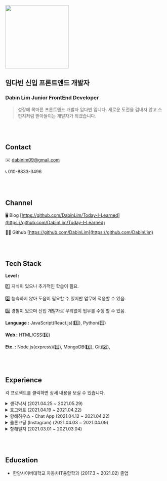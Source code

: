 <img src='https://user-images.githubusercontent.com/77574867/120148857-d2ba4a00-c223-11eb-8119-d9e65895bcf0.jpeg' width='200px' height='200px'/>

## 임다빈 신입 프론트엔드 개발자
### Dabin Lim Junior FrontEnd Developer
> 성장에 목마른 프론트엔드 개발자 임다빈 입니다. 새로운 도전을 겁내지 않고 스펀지처럼 받아들이는 개발자가 되겠습니다.

<br><br>

## Contact

✉️ dabinim09@gmail.com

📞 010-8833-3496


<br><br>

## Channel

🖥️ Blog [https://github.com/DabinLim/Today-I-Learned](https://github.com/DabinLim/Today-I-Learned)

👨‍💻 Github [https://github.com/DabinLim](https://github.com/DabinLim)

<br><br>


## Tech Stack

**Level :** 

1️⃣  지식이 있으나 추가적인 학습이 필요.

2️⃣  능숙하지 않아 도움이 필요할 수 있지만 업무에 적응할 수 있음.

3️⃣  경험이 있으며 신입 개발자로 무리없이 업무를 수행 할 수 있음.

**Language :** JavaScript(React.js)(3️⃣), Python(1️⃣)

**Web :** HTML/CSS(3️⃣)

**Etc. :** Node.js(express)(1️⃣), MongoDB(1️⃣), Git(2️⃣), 


<br><br>

## Experience

각 프로젝트를 클릭하면 상세 내용을 보실 수 있습니다.
<details>
<summary>생각낙서 (2021.04.25 ~ 2021.05.29)</summary>
<div>       

- WebSite [https://thinknote.us/](https://thinknote.online/)

- Github Repository : [https://github.com/DabinLim/mind_bookshelf](https://github.com/DabinLim/mind_bookshelf)

- YouTube : [https://www.youtube.com/watch?v=UEY_Fpl8zn4](https://www.youtube.com/watch?v=UEY_Fpl8zn4)

- Instagram : [https://www.instagram.com/think_doodle/](https://www.instagram.com/think_doodle/)

- Chrome Extension : [다운로드 링크](https://chrome.google.com/webstore/detail/%EC%83%9D%EA%B0%81%EB%82%99%EC%84%9C/bjjoklgeipleefnllgkcmacojnmbplga?hl=ko&)

- **프론트엔드 개발 (2021.04.25 ~ 2021.05.29)**

    - 팀구성 : 디자인 1명, 프론트엔드 개발자3명, 백엔드 개발자 3명

    - 세부 내용 : 매일 랜덤한 3개의 질문이 주어지고 질문에 대한 답변들을 개인 책장에 보관, 남들과 공유할 수 있는 서비스입니다.<br>
    약 230명의 유저들이 사용하였고 적극적으로 유저들의 피드백을 받아 반영하는 경험을 하였습니다.<br>
    개발자의 입장에서는 알 수 없었던 사용자 경험에 대해 생각해볼 수 있는 계기였습니다.<br>

    - 사용한 기술 스택
        - React.js 
        - Redux-Toolkit : 코드의 양을 줄이고 보다 편리한 상태관리를 위해 사용
        - socket-io : 알림 기능을 위한 양방향 통신에 사용
        - moment.js : 책장 페이지의 날짜 관리를 위해 사용, 뒤늦게 deprecated 되었다는 소식을 듣고 documentation에 쓰여진 대체 대안들을 찾아보았습니다.<br>
        이러한 경우를 대비해 외부 패키지를 사용하는 경우 모듈화해서 사용하면 이후에 대처가 편하겠다는 생각을 했습니다. 모듈화의 중요성을 느끼게 된 계기였습니다.

    - contribution
        - 나의 책장 및 다른 사람 책장 페이지 
        - 무한스크롤 컴포넌트 : 더보기, 낙서, 질문, 친구피드, 좋아요 리스트 등등 여러 페이지 및 모달에서 사용할 수 있게 구현
        - 모바일 카드 디테일 : 웹에서는 카드 디테일이 모달로 띄워지기 때문에 모바일에서 뒤로가기를 하면 페이지 자체가 전 페이지로 이동해 불편하다는 다수 유저들의 피드백을 반영해 모바일에서의 페이지를 새로 만들었습니다.<br>
        - 좋아요 누른 사람 리스트 확인 및 댓글 좋아요 기능
        - 더보기 페이지
        - ChromeExtension 제작

</div>
</details>

<details>
<summary>호그와트 (2021.04.19 ~ 2021.04.22)</summary>
<div>       
 
- Github Repository : [https://github.com/DabinLim/Hogwarts](https://github.com/DabinLim/Hogwarts)

- YouTube : [https://www.youtube.com/watch?v=o6K4TEEsC04](https://www.youtube.com/watch?v=o6K4TEEsC04)

- **프론트엔드 및 백엔드 개발 (2021.04.19~ 2021.04.22)**

    - 팀구성 : 본인

    - 세부 내용 : 가볍게 노드에 대한 기초지식을 공부한다는 생각으로 진행한 프로젝트로 백엔드와의 협업에서 이해도를 조금이나마 높이고자 express를 활용하여 백과 프론트를 구현하였습니다.
    
    - 사용한 기술 스택
        - React.js
        - Node.js(express)
        - mongoDB
        - Redux-Toolkit

</div>
</details>

<details>
<summary>항해하우스 - Chat App (2021.04.12 ~ 2021.04.22)</summary>
<div>       
 
- Github Repository : [https://github.com/DabinLim/Hanghaehouse_front](https://github.com/DabinLim/Hanghaehouse_front)

- YouTube : [https://www.youtube.com/watch?v=zD8-Xns-jrs](https://www.youtube.com/watch?v=zD8-Xns-jrs)

- **프론트엔드 개발 (2021.04.12 ~ 2021.04.22)**

    - 팀구성 : 프론트엔드 2명, 백엔드 3명

    - 세부 내용 : 실시간 양방향 통신에 대한 이해도를 높이기 위해 채팅어플을 구현해보았습니다.

    - 사용한 기술 스택
        - React.js
        - Redux-Toolkit : 불필요하게 코드의 양이 늘어나는 불편함을 줄이고자 도입. createSlice 활용.
        - WebSocket : 양방향 통신을 위한 사용.<br> 레퍼런스가 많이 부족했던 탓에 여러번 코드를 지우고 쓰고를 반복하다 vue.js로 쓰여진 레퍼런스를 참조하였습니다.<br>어떻게든 해결하려고 노력하면 방법을 찾아낼 수 있다는 것을 느끼게 된 계기였습니다.

    - contribution 
        - 로그인 및 회원가입 페이지 : onChange 이벤트를 통해 실시간으로 유효성 검사를 해 유저가 확인할 수 있게 하였습니다.
        - 첫 가입시 관심사 선택 기능 : 로그인 시 설정된 관심사가 없는 경우 모달을 띄워줍니다.
        - 채팅방 만들기 
        - 채팅방 목록 조회 : 분기처리를 통해 관심사와 일치하는 채팅방만 조회하는 기능 구현
        - 채팅 기능 : WebSocket을 사용, type을 통해 입장과 퇴장, 채팅을 구분하여 렌더링

</div>
</details>

<details>
<summary>클론코딩 (Instagram) (2021.04.03 ~ 2021.04.09)</summary>
<div>       
 
- Github Repository : [https://github.com/DabinLim/Clone_coding](https://github.com/DabinLim/Clone_coding)

- YouTube : [https://www.youtube.com/watch?v=MlNSApJvKfc](https://www.youtube.com/watch?v=MlNSApJvKfc)

- **프론트엔드 개발 (2021.04.03 ~ 2021.04.09)**

    - 팀구성 : 프론트엔드 2명, 백엔드 3명

    - 세부 내용 : 실제 서비스 되고 있는 사이트를 따라 만들어보는 클론 코딩 프로젝트로 인스타그램을 클론 코딩 하였습니다.<br>
    좋아요 및 댓글 기능을 구현하며 redux를 활용한 상태관리에 대한 이해도가 높아졌습니다.

    - 사용한 기술 스택 
        - React.js
        - Redux-Actions
        
    - contribution 
        - 로그인 및 회원가입 페이지
        - 메인 피드 : 모든 게시글 보기와 친구 게시글만 보기, 스토리 기능은 팔로잉 하는 친구 피드로 이동하는 것으로 대체
        - 팔로우 기능 : 상태관리를 통해 팔로우 또는 팔로우 삭제 시 바로 반영
        - 게시물 상세 페이지
        - 게시물 수정 기능
        - 좋아요 및 댓글 기능 

</div>
</details>

<details>
<summary>항해일지 (2021.03.01 ~ 2021.03.04)</summary>
<div>       
 
- Github Repository : [https://github.com/DabinLim/logBook](https://github.com/DabinLim/logBook)

    - 팀구성 : 3명

    - 세부 내용 : 같은 웹개발 기초 수업을 들었던 팀원들과 합을 맞추어 개발한 첫 팀 프로젝트입니다.<br>
    처음으로 협업의 즐거움을 느낄 수 있었으며 Git의 사용법을 익혀볼 수 있었습니다.<br>
    첫날 for문 하나도 혼자 코딩하지 못하던 상황에서 시작했는데 끝에는 맡은 기능을 책임지고 만들게 되면서 나도 할 수 있구나 라는 자신감을 얻게 된 프로젝트였습니다.

    - 사용한 기술 스택 
        - JavaScript 
        - JQuery
        - Python Flask
        - Git

    - contribution
        - 로그인 페이지
        - 상세 페이지
        - 게시물 업로드 기능

</div>
</details>


<br><br>


## Education

- 한양사이버대학교 자동차IT융합학과 (2017.3 ~ 2021.02) 졸업

